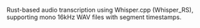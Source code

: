 Rust-based audio transcription using Whisper.cpp (Whisper_RS), supporting mono 16kHz WAV files with segment timestamps.
